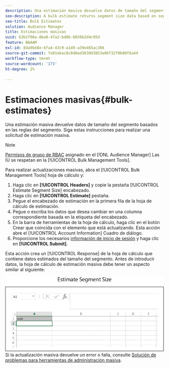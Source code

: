```yaml
---
description: Una estimación masiva devuelve datos de tamaño del segmento basados en las reglas del segmento. Siga estas instrucciones para realizar una solicitud de estimación masiva.
seo-description: A bulk estimate returns segment size data based on segment rules. Follow these instructions to make a bulk estimate request.
seo-title: Bulk Estimates
solution: Audience Manager
title: Estimaciones masivas
uuid: 63b2f06a-8ba0-47a2-bd0b-8039b2d4c95d
feature: BAAAM
exl-id: 8da0b48e-6fa4-43c9-a149-a39e465ac366
source-git-commit: fe01ebac8c0d0ad3630d3853e0bf32f0b00f6a44
workflow-type: tm+mt
source-wordcount: '173'
ht-degree: 2%

---
```


# Estimaciones masivas{#bulk-estimates}

Una estimación masiva devuelve datos de tamaño del segmento basados en las reglas del segmento. Siga estas instrucciones para realizar una solicitud de estimación masiva.

<!-- 

t_bulk_estimates.xml

 -->

>[!NOTE]
>
>[Permisos de grupo de RBAC](../../features/administration/administration-overview.md) asignado en el [!DNL Audience Manager] Las IU se respetan en la [!UICONTROL Bulk Management Tools].

Para realizar actualizaciones masivas, abra el [!UICONTROL Bulk Management Tools] hoja de cálculo y:

1. Haga clic en **[!UICONTROL Headers]** y copie la pestaña [!UICONTROL Estimate Segment Size] encabezado.
2. Haga clic en **[!UICONTROL Estimate]** pestaña.
3. Pegue el encabezado de estimación en la primera fila de la hoja de cálculo de estimación.
4. Pegue o escriba los datos que desea cambiar en una columna correspondiente basada en la etiqueta del encabezado.
5. En la barra de herramientas de la hoja de cálculo, haga clic en el botón Crear que coincida con el elemento que está actualizando.
Esta acción abre el [!UICONTROL Account Information] Cuadro de diálogo.
6. Proporcione los necesarios [información de inicio de sesión](../../reference/bulk-management-tools/bulk-management-intro.md#auth-reqs) y haga clic en **[!UICONTROL Submit]**.

Esta acción crea un [!UICONTROL Response] de la hoja de cálculo que contiene datos estimados del tamaño del segmento. Antes de introducir datos, la hoja de cálculo de estimación masiva debe tener un aspecto similar al siguiente:

![](assets/estimate.png)
Si la actualización masiva devuelve un error o falla, consulte [Solución de problemas para herramientas de administración masiva](../../reference/bulk-management-tools/bulk-troubleshooting.md).
